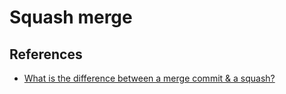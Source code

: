 # Squash merge


## References
- [What is the difference between a merge commit & a squash?](https://blog.mergify.com/what-is-the-difference-between-a-merge-commit-a-squash/)
